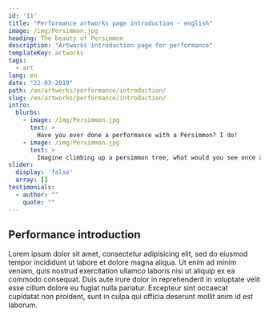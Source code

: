 ```yaml
---
id: '11'
title: "Performance artworks page introduction - english"
image: /img/Persimmon.jpg
heading: The beauty of Persimmon
description: "Artworks introduction page for performance"
templateKey: artworks
tags:
  - art
lang: en
date: "22-03-2019"
path: /en/artworks/performance/introduction/
slug: /en/artworks/performance/introduction/
intro:
  blurbs:
    - image: /img/Persimmon.jpg
      text: >
        Have you ever done a performance with a Persimmon? I do!
    - image: /img/Persimmon.jpg
      text: >
        Imagine climbing up a persimmon tree, what would you see once at the top?
slider:
  display: 'false'
  array: []
testimonials:
  - author: ""
    quote: ""
---
```


## Performance introduction

Lorem ipsum dolor sit amet, consectetur adipisicing elit, sed do eiusmod tempor incididunt ut labore et dolore magna aliqua. Ut enim ad minim veniam, quis nostrud exercitation ullamco laboris nisi ut aliquip ex ea commodo consequat. Duis aute irure dolor in reprehenderit in voluptate velit esse cillum dolore eu fugiat nulla pariatur. Excepteur sint occaecat cupidatat non proident, sunt in culpa qui officia deserunt mollit anim id est laborum.
